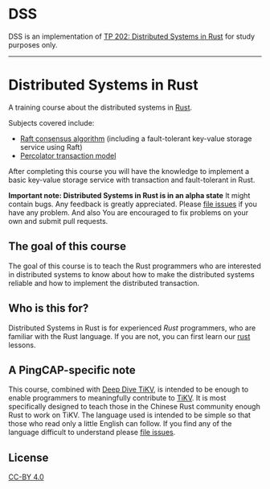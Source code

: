 # DSS

DSS is an implementation of [TP 202: Distributed Systems in Rust](https://github.com/pingcap/talent-plan/tree/master/courses/dss) for study purposes only.

---

# Distributed Systems in Rust

A training course about the distributed systems in [Rust].

Subjects covered include:

- [Raft consensus algorithm] (including a fault-tolerant key-value storage service
using Raft)
- [Percolator transaction model]

After completing this course you will have the knowledge to implement a basic
key-value storage service with transaction and fault-tolerant in Rust.

**Important note: Distributed Systems in Rust is in an alpha state**
It might contain bugs. Any feedback is greatly appreciated. Please [file issues]
if you have any problem. And also You are encouraged to fix problems on your own
and submit pull requests.

## The goal of this course

The goal of this course is to teach the Rust programmers who are interested in
distributed systems to know about how to make the distributed systems reliable
and how to implement the distributed transaction.

## Who is this for?

Distributed Systems in Rust is for experienced _Rust_ programmers, who are
familiar with the Rust language. If you are not, you can first learn our [rust]
lessons.

## A PingCAP-specific note

This course, combined with [Deep Dive TiKV], is intended to be enough to enable
programmers to meaningfully contribute to [TiKV]. It is most specifically
designed to teach those in the Chinese Rust community enough Rust to work on
TiKV. The language used is intended to be simple so that those who read only a
little English can follow. If you find any of the language difficult to
understand please [file issues].

## License

[CC-BY 4.0](https://opendefinition.org/licenses/cc-by/)

<!-- links -->
[rust]: ../rust/README.md
[file issues]: https://github.com/pingcap/talent-plan/issues/
[Deep Dive TiKV]: https://tikv.github.io/deep-dive-tikv/overview/introduction.html
[TiKV]: https://github.com/tikv/tikv/
[Rust]: https://www.rust-lang.org/
[Raft consensus algorithm]: raft/README.md
[Percolator transaction model]: percolator/README.md
